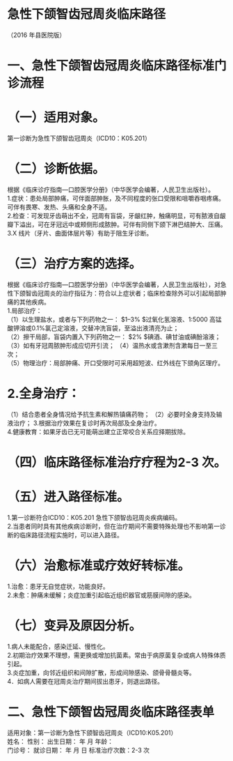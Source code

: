 # 急性下颌智齿冠周炎临床路径  
（2016 年县医院版）  
# 一、急性下颌智齿冠周炎临床路径标准门诊流程  
# （一）适用对象。  
第一诊断为急性下颌智齿冠周炎（ICD10：K05.201）  
# （二）诊断依据。  
根据《临床诊疗指南—口腔医学分册》（中华医学会编著，人民卫生出版社）。  
1.症状：患处局部肿痛，可伴面部肿胀，及不同程度的张口受限和咀嚼吞咽疼痛。可伴有畏寒、发热、头痛和全身不适。  
2.检查：可发现牙齿萌出不全，冠周有盲袋，牙龈红肿，触痛明显，可有脓液自龈瓣下溢出，可在牙冠远中或颊侧形成脓肿。可伴有同侧下颌下淋巴结肿大、压痛。  
3.X 线片（牙片、曲面体层片等）有助于阻生牙诊断。  
# （三）治疗方案的选择。  
根据《临床诊疗指南—口腔医学分册》（中华医学会编著，人民卫生出版社），对急性下颌智齿冠周炎的治疗指征为：符合以上症状者；临床检查除外可以引起局部肿痛的其他疾病。  
1.局部治疗：  
（1）以生理盐水，或者与下列药物之一： $1–3\% $过氧化氢溶液、1:5000 高锰酸钾溶或0.1%氯己定溶液，交替冲洗盲袋，至溢出液清亮为止；  
（2）擦干局部，盲袋内置入下列药物之一： $2\% $碘酒、碘甘油或碘酚溶液；  
（3）如有牙冠周脓肿形成应切开引流； （4）温热水或含漱剂含漱每日一至三次；  
（5）物理治疗：局部肿痛、开口受限时可采用超短波、红外线在下颌角区理疗。  
# 2.全身治疗：  
（1）结合患者全身情况给予抗生素和解热镇痛药物； （2）必要时全身支持及输液治疗； 3.根据治疗效果在复诊时再次局部及全身治疗。  
4.健康教育：如果牙齿已无可能萌出建立正常咬合关系应择期拔除。  
# （四）临床路径标准治疗疗程为2-3 次。  
# （五）进入路径标准。  
1.第一诊断符合ICD10：K05.201 急性下颌智齿冠周炎疾病编码。  
2.当患者同时具有其他疾病诊断时，但在治疗期间不需要特殊处理也不影响第一诊断的临床路径流程实施时，可以进入路径。  
# （六）治愈标准或疗效好转标准。  
1.治愈：患牙无自觉症状，功能良好。  
2.未愈：肿痛未缓解；炎症加重引起临近组织器官或筋膜间隙的感染。  
# （七）变异及原因分析。  
1.病人未能配合，感染迁延、慢性化。  
2.初期治疗效果不理想，需更换或增加抗菌素。常由于病原菌复杂或病人特殊体质引起。  
3.炎症加重，向邻近组织和间隙扩散，形成间隙感染、颌骨骨髓炎等。  
4．如病人需要在冠周炎治疗期间拔出患牙，则退出路径。  
# 二、急性下颌智齿冠周炎临床路径表单  
适用对象：第一诊断为急性下颌智齿冠周炎（ICD10:K05.201）  
姓名：            性别：       出生日期：      年   月  年龄：  
门诊号：              就诊日期：     年   月   日     标准治疗次数：2-3 次  

